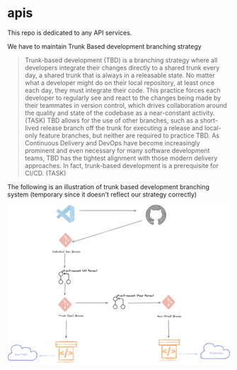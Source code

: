 # apis
This repo is dedicated to any API services.

We have to maintain Trunk Based development branching strategy

> Trunk-based development (TBD) is a branching strategy where all developers integrate their changes directly to a shared trunk every day, a shared trunk that is always in a releasable state. No matter what a developer might do on their local repository, at least once each day, they must integrate their code. This practice forces each developer to regularly see and react to the changes being made by their teammates in version control, which drives collaboration around the quality and state of the codebase as a near-constant activity. (TASK)
> TBD allows for the use of other branches, such as a short-lived release branch off the trunk for executing a release and local-only feature branches, but neither are required to practice TBD. As Continuous Delivery and DevOps have become increasingly prominent and even necessary for many software development teams, TBD has the tightest alignment with those modern delivery approaches. In fact, trunk-based development is a prerequisite for CI/CD. (TASK)

The following is an illustration of trunk based development branching system (temporary since it doesn't reflect our strategy correctly)

![brancing strategy](branchingStrategy.png)